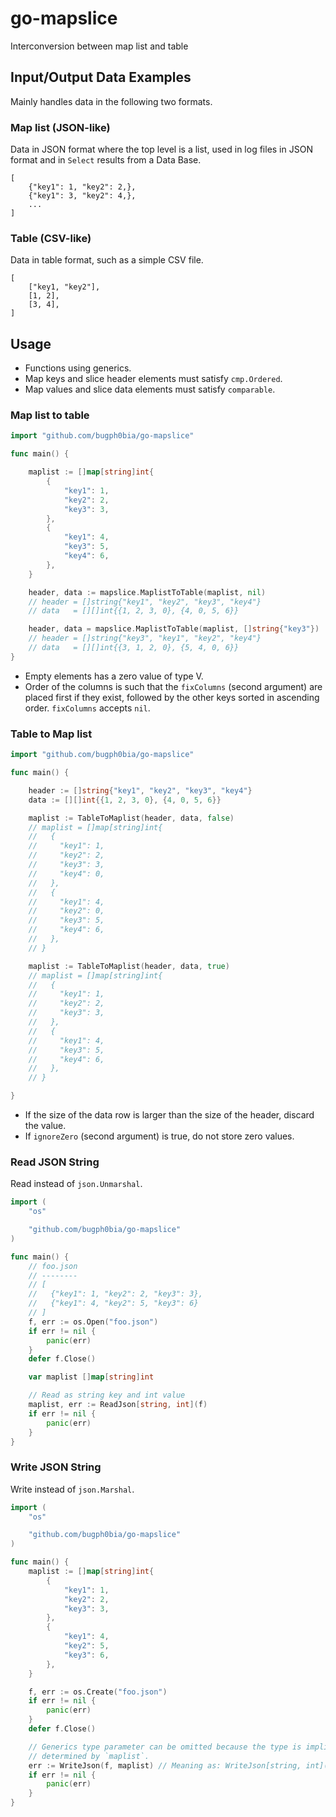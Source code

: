 # go-mapslice

Interconversion between map list and table

## Input/Output Data Examples

Mainly handles data in the following two formats.

### Map list (JSON-like)

Data in JSON format where the top level is a list, used in log files in JSON format and in `Select` results from a Data Base.

```
[
    {"key1": 1, "key2": 2,},
    {"key1": 3, "key2": 4,},
    ...
]
```

### Table (CSV-like)

Data in table format, such as a simple CSV file.

```
[
    ["key1, "key2"],
    [1, 2],
    [3, 4],
]
```

## Usage

- Functions using generics.
- Map keys and slice header elements must satisfy `cmp.Ordered`.
- Map values and slice data elements must satisfy `comparable`.

### Map list to table

```go
import "github.com/bugph0bia/go-mapslice"

func main() {

    maplist := []map[string]int{
        {
            "key1": 1,
            "key2": 2,
            "key3": 3,
        },
        {
            "key1": 4,
            "key3": 5,
            "key4": 6,
        },
    }

    header, data := mapslice.MaplistToTable(maplist, nil)
    // header = []string{"key1", "key2", "key3", "key4"}
    // data   = [][]int{{1, 2, 3, 0}, {4, 0, 5, 6}}

    header, data = mapslice.MaplistToTable(maplist, []string{"key3"})
    // header = []string{"key3", "key1", "key2", "key4"}
    // data   = [][]int{{3, 1, 2, 0}, {5, 4, 0, 6}}
}
```

- Empty elements has a zero value of type V.
- Order of the columns is such that the `fixColumns` (second argument) are placed first if they exist, followed by the other keys sorted in ascending order. `fixColumns` accepts `nil`.

### Table to Map list

```go
import "github.com/bugph0bia/go-mapslice"

func main() {

    header := []string{"key1", "key2", "key3", "key4"}
    data := [][]int{{1, 2, 3, 0}, {4, 0, 5, 6}}

    maplist := TableToMaplist(header, data, false)
    // maplist = []map[string]int{
    //   {
    //     "key1": 1,
    //     "key2": 2,
    //     "key3": 3,
    //     "key4": 0,
    //   },
    //   {
    //     "key1": 4,
    //     "key2": 0,
    //     "key3": 5,
    //     "key4": 6,
    //   },
    // }

    maplist := TableToMaplist(header, data, true)
    // maplist = []map[string]int{
    //   {
    //     "key1": 1,
    //     "key2": 2,
    //     "key3": 3,
    //   },
    //   {
    //     "key1": 4,
    //     "key3": 5,
    //     "key4": 6,
    //   },
    // }

}
```

- If the size of the data row is larger than the size of the header, discard the value.
- If `ignoreZero` (second argument) is true, do not store zero values.

### Read JSON String

Read instead of `json.Unmarshal`.

```go
import (
    "os"

    "github.com/bugph0bia/go-mapslice"
)

func main() {
    // foo.json
    // --------
    // [
    //   {"key1": 1, "key2": 2, "key3": 3},
    //   {"key1": 4, "key2": 5, "key3": 6}
    // ]
    f, err := os.Open("foo.json")
    if err != nil {
        panic(err)
    }
    defer f.Close()

    var maplist []map[string]int

    // Read as string key and int value
    maplist, err := ReadJson[string, int](f)
    if err != nil {
        panic(err)
    }
}
```

### Write JSON String

Write instead of `json.Marshal`.

```go
import (
    "os"

    "github.com/bugph0bia/go-mapslice"
)

func main() {
    maplist := []map[string]int{
        {
            "key1": 1,
            "key2": 2,
            "key3": 3,
        },
        {
            "key1": 4,
            "key2": 5,
            "key3": 6,
        },
    }

    f, err := os.Create("foo.json")
    if err != nil {
        panic(err)
    }
    defer f.Close()

    // Generics type parameter can be omitted because the type is implicitly
    // determined by `maplist`.
    err := WriteJson(f, maplist) // Meaning as: WriteJson[string, int](f, maplist)
    if err != nil {
        panic(err)
    }
}
```
